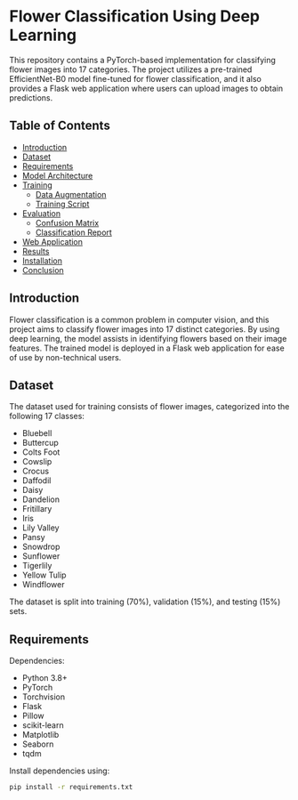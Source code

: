 # Flower Classification Using Deep Learning


This repository contains a PyTorch-based implementation for classifying flower images into 17 categories. The project utilizes a pre-trained EfficientNet-B0 model fine-tuned for flower classification, and it also provides a Flask web application where users can upload images to obtain predictions.

## Table of Contents
- [Introduction](#introduction)
- [Dataset](#dataset)
- [Requirements](#requirements)
- [Model Architecture](#model-architecture)
- [Training](#training)
  - [Data Augmentation](#data-augmentation)
  - [Training Script](#training-script)
- [Evaluation](#evaluation)
  - [Confusion Matrix](#confusion-matrix)
  - [Classification Report](#classification-report)
- [Web Application](#web-application)
- [Results](#results)
- [Installation](#installation)
- [Conclusion](#conclusion)

## Introduction
Flower classification is a common problem in computer vision, and this project aims to classify flower images into 17 distinct categories. By using deep learning, the model assists in identifying flowers based on their image features. The trained model is deployed in a Flask web application for ease of use by non-technical users.

## Dataset
The dataset used for training consists of flower images, categorized into the following 17 classes:
- Bluebell
- Buttercup
- Colts Foot
- Cowslip
- Crocus
- Daffodil
- Daisy
- Dandelion
- Fritillary
- Iris
- Lily Valley
- Pansy
- Snowdrop
- Sunflower
- Tigerlily
- Yellow Tulip
- Windflower

The dataset is split into training (70%), validation (15%), and testing (15%) sets.

## Requirements
Dependencies:
- Python 3.8+
- PyTorch
- Torchvision
- Flask
- Pillow
- scikit-learn
- Matplotlib
- Seaborn
- tqdm

Install dependencies using:
```bash
pip install -r requirements.txt
